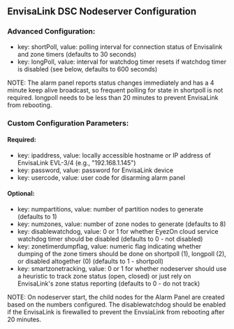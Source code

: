 ## EnvisaLink DSC Nodeserver Configuration
### Advanced Configuration:
- key: shortPoll, value: polling interval for connection status of Envisalink and zone timers (defaults to 30 seconds)
- key: longPoll, value: interval for watchdog timer resets if watchdog timer is disabled (see below, defaults to 600 seconds)

NOTE: The alarm panel reports status changes immediately and has a 4 minute keep alive broadcast, so frequent polling for state in shortpoll is not required. longpoll needs to be less than 20 minutes to prevent EnvisaLink from rebooting.

### Custom Configuration Parameters:

#### Required:
- key: ipaddress, value: locally accessible hostname or IP address of EnvisaLink EVL-3/4 (e.g., "192.168.1.145")
- key: password, value: password for EnvisaLink device
- key: usercode, value: user code for disarming alarm panel

#### Optional:
- key: numpartitions, value: number of partition nodes to generate (defaults to 1)
- key: numzones, value: number of zone nodes to generate (defaults to 8)
- key: disablewatchdog, value: 0 or 1 for whether EyezOn cloud service watchdog timer should be disabled (defaults to 0 - not disabled)
- key: zonetimerdumpflag, value: numeric flag indicating whether dumping of the zone timers should be done on shortpoll (1), longpoll (2), or disabled altogether (0) (defaults to 1 - shortpoll)
- key: smartzonetracking, value: 0 or 1 for whether nodeserver should use a heuristic to track zone status (open, closed) or just rely on EnvisaLink's zone status reporting (defaults to 0 - do not track)

NOTE: On nodeserver start, the child nodes for the Alarm Panel are created based on the numbers configured. The disablewatchdog should be enabled if the EnvisaLink is firewalled to prevent the EnvsiaLink from rebooting after 20 minutes.

